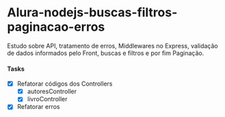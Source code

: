 # Alura-nodejs-buscas-filtros-paginacao-erros
Estudo sobre API, tratamento de erros, Middlewares no Express, validação de dados informados pelo Front, buscas e filtros e por fim Paginação.


#### Tasks

- [X] Refatorar códigos dos Controllers
    - [X] autoresController
    - [X] livroController
- [x] Refatorar erros     